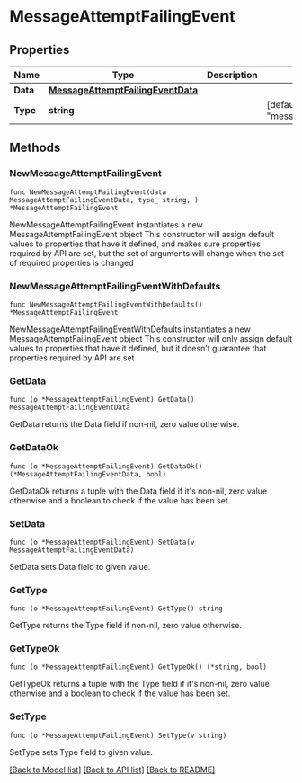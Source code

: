 # MessageAttemptFailingEvent

## Properties

Name | Type | Description | Notes
------------ | ------------- | ------------- | -------------
**Data** | [**MessageAttemptFailingEventData**](MessageAttemptFailingEventData.md) |  | 
**Type** | **string** |  | [default to "message.attempt.failing"]

## Methods

### NewMessageAttemptFailingEvent

`func NewMessageAttemptFailingEvent(data MessageAttemptFailingEventData, type_ string, ) *MessageAttemptFailingEvent`

NewMessageAttemptFailingEvent instantiates a new MessageAttemptFailingEvent object
This constructor will assign default values to properties that have it defined,
and makes sure properties required by API are set, but the set of arguments
will change when the set of required properties is changed

### NewMessageAttemptFailingEventWithDefaults

`func NewMessageAttemptFailingEventWithDefaults() *MessageAttemptFailingEvent`

NewMessageAttemptFailingEventWithDefaults instantiates a new MessageAttemptFailingEvent object
This constructor will only assign default values to properties that have it defined,
but it doesn't guarantee that properties required by API are set

### GetData

`func (o *MessageAttemptFailingEvent) GetData() MessageAttemptFailingEventData`

GetData returns the Data field if non-nil, zero value otherwise.

### GetDataOk

`func (o *MessageAttemptFailingEvent) GetDataOk() (*MessageAttemptFailingEventData, bool)`

GetDataOk returns a tuple with the Data field if it's non-nil, zero value otherwise
and a boolean to check if the value has been set.

### SetData

`func (o *MessageAttemptFailingEvent) SetData(v MessageAttemptFailingEventData)`

SetData sets Data field to given value.


### GetType

`func (o *MessageAttemptFailingEvent) GetType() string`

GetType returns the Type field if non-nil, zero value otherwise.

### GetTypeOk

`func (o *MessageAttemptFailingEvent) GetTypeOk() (*string, bool)`

GetTypeOk returns a tuple with the Type field if it's non-nil, zero value otherwise
and a boolean to check if the value has been set.

### SetType

`func (o *MessageAttemptFailingEvent) SetType(v string)`

SetType sets Type field to given value.



[[Back to Model list]](../README.md#documentation-for-models) [[Back to API list]](../README.md#documentation-for-api-endpoints) [[Back to README]](../README.md)



